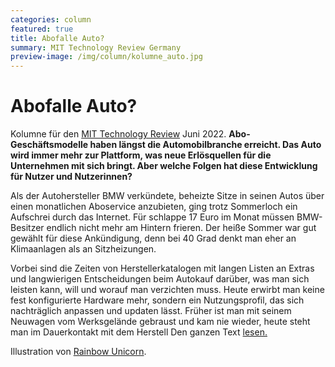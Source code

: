 ```yaml
---
categories: column
featured: true
title: Abofalle Auto?
summary: MIT Technology Review Germany
preview-image: /img/column/kolumne_auto.jpg
---
```


# Abofalle Auto? 

Kolumne für den [MIT Technology Review] Juni 2022.
<b>Abo-Geschäftsmodelle haben längst die Automobilbranche erreicht. Das Auto wird immer mehr zur Plattform, was neue Erlösquellen für die Unternehmen mit sich bringt. Aber welche Folgen hat diese Entwicklung für Nutzer und Nutzerinnen?</b>

<p>Als der Autohersteller BMW verkündete, beheizte Sitze in seinen Autos über einen monatlichen Aboservice anzubieten, ging trotz Sommerloch ein Aufschrei durch das Internet. Für schlappe 17 Euro im Monat müssen BMW-Besitzer endlich nicht mehr am Hintern frieren. Der heiße Sommer war gut gewählt für diese Ankündigung, denn bei 40 Grad denkt man eher an Klimaanlagen als an Sitzheizungen.

Vorbei sind die Zeiten von Herstellerkatalogen mit langen Listen an Extras und langwierigen Entscheidungen beim Autokauf darüber, was man sich leisten kann, will und worauf man verzichten muss. Heute erwirbt man keine fest konfigurierte Hardware mehr, sondern ein Nutzungsprofil, das sich nachträglich anpassen und updaten lässt. Früher ist man mit seinem Neuwagen vom Werksgelände gebraust und kam nie wieder, heute steht man im Dauerkontakt mit dem Herstell 
Den ganzen Text <a href="[https://www.heise.de/hintergrund/KI-im-Recruiting-Mist-aber-trotzdem-im-Einsatz-6668717.html](https://www.heise.de/select/tr/2022/6/2218514494001886277)">lesen.</a>

Illustration von <a href="https://rainbow-unicorn.com/#welcome">Rainbow Unicorn</a>.

[MIT Technology Review]: [https://www.heise.de/hintergrund/KI-im-Recruiting-Mist-aber-trotzdem-im-Einsatz-6668717.html](https://www.heise.de/select/tr/2022/6/2218514494001886277)https://www.heise.de/select/tr/2022/6/2218514494001886277]
